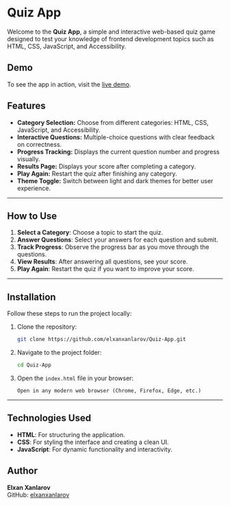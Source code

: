 # Quiz App

Welcome to the **Quiz App**, a simple and interactive web-based quiz game designed to test your knowledge of frontend development topics such as HTML, CSS, JavaScript, and Accessibility.

## Demo
To see the app in action, visit the [live demo](https://quiz-app-1123.netlify.app).



## Features
- **Category Selection:** Choose from different categories: HTML, CSS, JavaScript, and Accessibility.
- **Interactive Questions:** Multiple-choice questions with clear feedback on correctness.
- **Progress Tracking:** Displays the current question number and progress visually.
- **Results Page:** Displays your score after completing a category.
- **Play Again:** Restart the quiz after finishing any category.
- **Theme Toggle:** Switch between light and dark themes for better user experience.

---

## How to Use
1. **Select a Category**: Choose a topic to start the quiz.
2. **Answer Questions**: Select your answers for each question and submit.
3. **Track Progress**: Observe the progress bar as you move through the questions.
4. **View Results**: After answering all questions, see your score.
5. **Play Again**: Restart the quiz if you want to improve your score.

---

## Installation
Follow these steps to run the project locally:

1. Clone the repository:
   ```bash
   git clone https://github.com/elxanxanlarov/Quiz-App.git
   ```

2. Navigate to the project folder:
   ```bash
   cd Quiz-App
   ```

3. Open the `index.html` file in your browser:
   ```
   Open in any modern web browser (Chrome, Firefox, Edge, etc.)
   ```

---
## Technologies Used
- **HTML**: For structuring the application.
- **CSS**: For styling the interface and creating a clean UI.
- **JavaScript**: For dynamic functionality and interactivity.


## Author
**Elxan Xanlarov**  
GitHub: [elxanxanlarov](https://github.com/elxanxanlarov)
